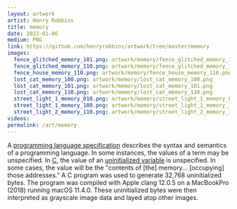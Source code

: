 ```yaml
---
layout: artwork
artist: Henry Robbins
title: memory
date: 2022-01-06
medium: PNG
link: https://github.com/henryrobbins/artwork/tree/master/memory
images:
  fence_glitched_memory_101.png: artwork/memory/fence_glitched_memory_101.png
  fence_glitched_memory_110.png: artwork/memory/fence_glitched_memory_110.png
  fence_house_memory_110.png: artwork/memory/fence_house_memory_110.png
  lost_cat_memory_100.png: artwork/memory/lost_cat_memory_100.png
  lost_cat_memory_101.png: artwork/memory/lost_cat_memory_101.png
  lost_cat_memory_110.png: artwork/memory/lost_cat_memory_110.png
  street_light_1_memory_010.png: artwork/memory/street_light_1_memory_010.png
  street_light_1_memory_100.png: artwork/memory/street_light_1_memory_100.png
  street_light_2_memory_110.png: artwork/memory/street_light_2_memory_110.png
videos:
permalink: /art/memory
---
```

A [programming language specification](https://en.wikipedia.org/wiki/Programming_language_specification) describes the syntax and semantics of a
programming language. In some instances, the values of a term may be unspecified.
In [C](https://en.wikipedia.org/wiki/C_(programming_language)), the value of an
[uninitialized variable](https://en.wikipedia.org/wiki/Uninitialized_variable)
is unspecified. In some cases, the value will be the "contents of [the] memory...
[occupying] those addresses." A C program was used to generate 32,768
uninitialized bytes. The program was compiled with Apple clang 12.0.5 on a
MacBookPro (2018) running macOS 11.4.0. These uninitialized bytes were
then interpreted as grayscale image data and layed atop other images.
